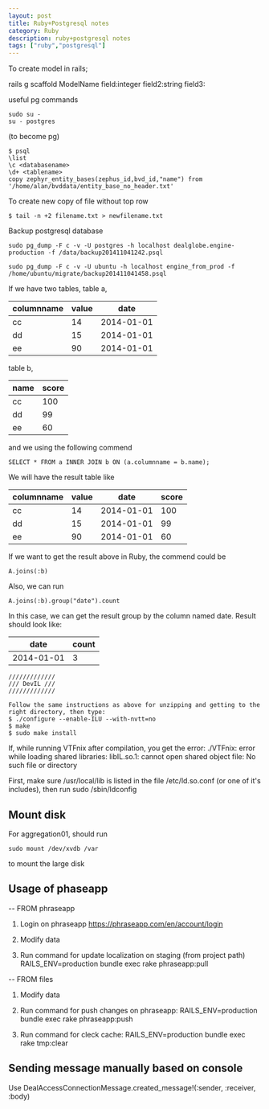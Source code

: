 ```yaml
---
layout: post
title: Ruby+Postgresql notes
category: Ruby
description: ruby+postgresql notes
tags: ["ruby","postgresql"]
---
```


To create model in rails;

rails g scaffold ModelName field:integer field2:string field3:

useful pg commands


```
sudo su - 
su - postgres
```

(to become pg)


```
$ psql
\list
\c <databasename>
\d+ <tablename>
copy zephyr_entity_bases(zephus_id,bvd_id,"name") from '/home/alan/bvddata/entity_base_no_header.txt'
```


To create new copy of file without top row

```
$ tail -n +2 filename.txt > newfilename.txt
```

Backup postgresql database

```
sudo pg_dump -F c -v -U postgres -h localhost dealglobe.engine-production -f /data/backup201411041242.psql

sudo pg_dump -F c -v -U ubuntu -h localhost engine_from_prod -f /home/ubuntu/migrate/backup201411041458.psql
```

If we have two tables, table a,

columnname | value | date
-----------|-------|------
cc | 14 | 2014-01-01
dd | 15 | 2014-01-01
ee | 90 | 2014-01-01

table b,

name | score
-----|-------
cc | 100 
dd | 99
ee | 60

and we using the following commend

```
SELECT * FROM a INNER JOIN b ON (a.columnname = b.name);
```

We will have the result table like

columnname | value | date | score
-----------|-------|------|------
cc | 14 | 2014-01-01 | 100
dd | 15 | 2014-01-01 | 99
ee | 90 | 2014-01-01 | 60

If we want to get the result above in Ruby, the commend could be

```
A.joins(:b)
```

Also, we can run

```
A.joins(:b).group("date").count
```

In this case, we can get the result group by the column named date. Result should look like:

date | count
-----|------
2014-01-01 | 3

	/////////////
	/// DevIL ///
	/////////////
	
	Follow the same instructions as above for unzipping and getting to the right directory, then type:
	$ ./configure --enable-ILU --with-nvtt=no
	$ make
	$ sudo make install
	
If, while running VTFnix after compilation, you get the error:
	./VTFnix: error while loading shared libraries: libIL.so.1: cannot open shared object file: No such file or directory
	
First, make sure /usr/local/lib is listed in the file /etc/ld.so.conf (or one of it's includes), then run sudo /sbin/ldconfig

## Mount disk

For aggregation01, should run

```
sudo mount /dev/xvdb /var
```

to mount the large disk

## Usage of phaseapp

-- FROM  phraseapp

1. Login on phraseapp https://phraseapp.com/en/account/login

2. Modify data

3. Run command for update localization on staging (from project path) RAILS_ENV=production bundle exec rake phraseapp:pull

-- FROM files

1. Modify data

2. Run command for push changes on phraseapp: RAILS_ENV=production bundle exec rake phraseapp:push

3. Run command for cleck cache: RAILS_ENV=production bundle exec rake tmp:clear

## Sending message manually based on console

Use DealAccessConnectionMessage.created_message!(:sender, :receiver, :body)

